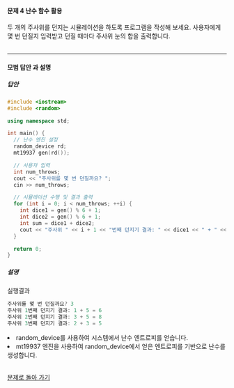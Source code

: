 #### 문제 4 난수 함수 활용
두 개의 주사위를 던지는 시뮬레이션을 하도록 프로그램을 작성해 보세요.
사용자에게 몇 번 던질지 입력받고 던질 때마다 주사위 눈의 합을 출력합니다.
<br/><br/>

---

#### 모범 답안 과 설명
##### 답안
```cpp
#include <iostream>
#include <random>

using namespace std;

int main() {
  // 난수 엔진 설정
  random_device rd;
  mt19937 gen(rd());

  // 사용자 입력
  int num_throws;
  cout << "주사위를 몇 번 던질까요? ";
  cin >> num_throws;

  // 시뮬레이션 수행 및 결과 출력
  for (int i = 0; i < num_throws; ++i) {
    int dice1 = gen() % 6 + 1;
    int dice2 = gen() % 6 + 1;
    int sum = dice1 + dice2;
    cout << "주사위 " << i + 1 << "번째 던지기 결과: " << dice1 << " + " << dice2 << " = " << sum << endl;
  }

  return 0;
}
```

##### 설명
실행결과
```cpp
주사위를 몇 번 던질까요? 3
주사위 1번째 던지기 결과: 1 + 5 = 6
주사위 2번째 던지기 결과: 3 + 5 = 8
주사위 3번째 던지기 결과: 2 + 3 = 5
```

<li>random_device를 사용하여 시스템에서 난수 엔트로피를 얻습니다.</li>
<li>mt19937 엔진을 사용하여 random_device에서 얻은 엔트로피를 기반으로 난수를 생성합니다.</li><br>

[문제로 돌아 가기](README.md "문제로 돌아 가기")
